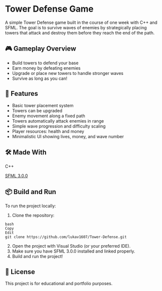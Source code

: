# Tower Defense Game

A simple Tower Defense game built in the course of one week with C++ and SFML.
The goal is to survive waves of enemies by strategically placing towers that attack and destroy them before they reach the end of the path.

## 🎮 Gameplay Overview
- Build towers to defend your base
- Earn money by defeating enemies
- Upgrade or place new towers to handle stronger waves
- Survive as long as you can!

## 🚀 Features
- Basic tower placement system
- Towers can be upgraded
- Enemy movement along a fixed path
- Towers automatically attack enemies in range
- Simple wave progression and difficulty scaling
- Player resources: health and money
- Minimalistic UI showing lives, money, and wave number

## 🛠️ Made With
C++

[SFML 3.0.0](https://www.sfml-dev.org/)

## 📦 Build and Run
To run the project locally:
1. Clone the repository:
```
bash
Copy
Edit
git clone https://github.com/lukav1607/Tower-Defense.git
```
2. Open the project with Visual Studio (or your preferred IDE).
3. Make sure you have SFML 3.0.0 installed and linked properly.
4. Build and run the project!

## 📜 License
This project is for educational and portfolio purposes.
